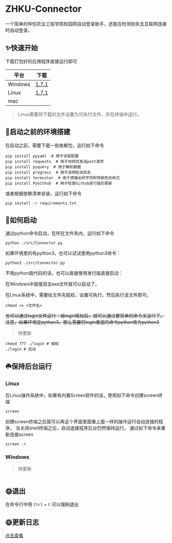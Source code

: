 # ZHKU-Connector

一个简单的仲恺农业工程学院校园网自动登录助手，还能在检测到失去互联网连接时自动登录。

## ✨快速开始

下载打包好的应用程序直接运行即可

| 平台      | 下载                                                                                                                 |
|---------|--------------------------------------------------------------------------------------------------------------------|
| Windows | [1.7.1](https://github.com/Jin-Cheng-Ming/ZHKU-Connector/releases/download/1.7.1/ZHKU-Connector-windows-1.7.1.exe) |
| Linux   | [1.7.1](https://github.com/Jin-Cheng-Ming/ZHKU-Connector/releases/download/1.7.1/ZHKU-Connector-linux-1.7.1)       |
| mac     |                                                                                                                    |

> Linux需要将下载的文件设置为可执行文件，并在终端中运行。

## 🚧启动之前的环境搭建

在启动之前，需要下载一些依赖包，运行如下命令

```shell
pip install pyyaml  # 用于读取配置
pip install requests  # 用于向网页发送post请求
pip install pyquery  # 用于解析数据
pip install progress  # 用于说明检测状态
pip install termcolor  # 用于使输出的字符附带颜色的样式
pip install PyGithub  # 用于检查Github发行版的更新
```

或者根据依赖清单安装，运行如下命令

```shell
pip install -r requirements.txt
```

## 🍕如何启动

通过python命令启动，在所在文件夹内，运行如下命令

```shell
python ./src/Connector.py
```

如果环境里的有python3，也可以试试使用python3命令：

```shell
python3 ./src/Connector.py
```

不用python跑代码的话，也可以直接使用发行版直接启动：

在Windows中直接双击exe文件就可以启动了。

在Linux系统中，需要给文件先赋权，设置可执行，然后执行该文件即可。

```shell
chmod +x <文件名>
```

~~也可以通过login文件运行：给login赋权后，就可以通过更简单的命令来运行了。
注意，如果环境是python3，那么需要将login里面的命令python改为python3~~

> 待更新

```shell
chmod 777 ./login # 赋权
./login # 启动
```

## ☘️保持后台运行

### Linux

在Linux操作系统中，如果有内置Screen软件的话，使用如下命令创建screen终端

```shell
screen
```

创建screen终端之后就可以再这个界面里面像上面一样的操作运行自动连接的程序。
当关闭shell终端之后，自动连接程序后台仍然保持运行。
通过如下命令来重新连接screen

```shell
screen -r
```

### Windows

> 待更新

```shell

```

## 🌞退出

在命令行中用 `Ctrl` + `C` 可以强制退出

## 🌞更新日志

[点击查看](./HISTORY.md)